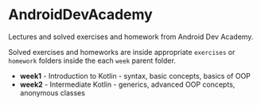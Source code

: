 # AndroidDevAcademy

Lectures and solved exercises and homework from Android Dev Academy.

Solved exercises and homeworks are inside appropriate `exercises` or `homework` folders inside the each `week` parent folder.

- **week1** - Introduction to Kotlin - syntax, basic concepts, basics of OOP
- **week2** - Intermediate Kotlin - generics, advanced OOP concepts, anonymous classes
